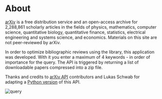 # About

[arXiv](https://arxiv.org/) is a free distribution service and an open-access archive for 2,288,861 scholarly articles in the fields of physics, mathematics, computer science, quantitative biology, 
quantitative finance, statistics, electrical engineering and systems science, and economics. Materials on this site are not peer-reviewed by arXiv.

In order to optimize bibliographic reviews using the library, this application was developed. With it you enter a maximum of 4 keywords - in order of importance for the query. 
The API is triggered by returning a list of downloadable papers compressed into a zip file.

Thanks and credits to [arXiv API](https://info.arxiv.org/help/api/basics.html#about) contributors and Lukas Schwab for adapting a [Python version](https://github.com/lukasschwab/arxiv.py) of this API.

![query](https://user-images.githubusercontent.com/70342250/252401877-3d4393b1-5e70-4ed4-8fe8-f7871981c81f.gif)
